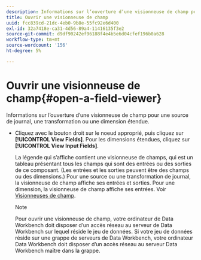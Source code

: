 ```yaml
---
description: Informations sur l’ouverture d’une visionneuse de champ pour une source de journal, une transformation ou une dimension étendue.
title: Ouvrir une visionneuse de champ
uuid: fcc839cd-21dc-4eb0-9b8e-55fc92e6d400
exl-id: 32a7418e-ca31-4d56-89a4-11416135f3e2
source-git-commit: d9df90242ef96188f4e4b5e6d04cfef196b0a628
workflow-type: tm+mt
source-wordcount: '156'
ht-degree: 5%

---
```


# Ouvrir une visionneuse de champ{#open-a-field-viewer}

Informations sur l’ouverture d’une visionneuse de champ pour une source de journal, une transformation ou une dimension étendue.

* Cliquez avec le bouton droit sur le noeud approprié, puis cliquez sur **[!UICONTROL View Fields]**. Pour les dimensions étendues, cliquez sur **[!UICONTROL View Input Fields]**.

   La légende qui s’affiche contient une visionneuse de champs, qui est un tableau présentant tous les champs qui sont des entrées ou des sorties de ce composant. (Les entrées et les sorties peuvent être des champs ou des dimensions.) Pour une source ou une transformation de journal, la visionneuse de champ affiche ses entrées et sorties. Pour une dimension, la visionneuse de champ affiche ses entrées. Voir [Visionneuses de champ](../../../../../home/c-get-started/c-admin-intrf/c-dataset-mgrs/c-fld-vwrs/c-fld-vwrs.md#concept-194cb94501564145ae059e53c0e4bec3).

   >[!NOTE]
   >
   >Pour ouvrir une visionneuse de champ, votre ordinateur de Data Workbench doit disposer d’un accès réseau au serveur de Data Workbench sur lequel réside le jeu de données. Si votre jeu de données réside sur une grappe de serveurs de Data Workbench, votre ordinateur Data Workbench doit disposer d’un accès réseau au serveur Data Workbench maître dans la grappe.
